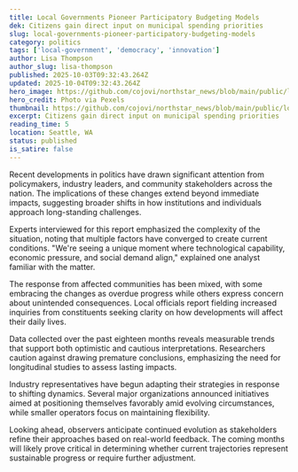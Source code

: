 ```yaml
---
title: Local Governments Pioneer Participatory Budgeting Models
dek: Citizens gain direct input on municipal spending priorities
slug: local-governments-pioneer-participatory-budgeting-models
category: politics
tags: ['local-government', 'democracy', 'innovation']
author: Lisa Thompson
author_slug: lisa-thompson
published: 2025-10-03T09:32:43.264Z
updated: 2025-10-04T09:32:43.264Z
hero_image: https://github.com/cojovi/northstar_news/blob/main/public/local-governments-pioneer.png?raw=true
hero_credit: Photo via Pexels
thumbnail: https://github.com/cojovi/northstar_news/blob/main/public/local-governments-pioneer.png?raw=true
excerpt: Citizens gain direct input on municipal spending priorities
reading_time: 5
location: Seattle, WA
status: published
is_satire: false
---
```


Recent developments in politics have drawn significant attention from policymakers, industry leaders, and community stakeholders across the nation. The implications of these changes extend beyond immediate impacts, suggesting broader shifts in how institutions and individuals approach long-standing challenges.

Experts interviewed for this report emphasized the complexity of the situation, noting that multiple factors have converged to create current conditions. "We're seeing a unique moment where technological capability, economic pressure, and social demand align," explained one analyst familiar with the matter.

The response from affected communities has been mixed, with some embracing the changes as overdue progress while others express concern about unintended consequences. Local officials report fielding increased inquiries from constituents seeking clarity on how developments will affect their daily lives.

Data collected over the past eighteen months reveals measurable trends that support both optimistic and cautious interpretations. Researchers caution against drawing premature conclusions, emphasizing the need for longitudinal studies to assess lasting impacts.

Industry representatives have begun adapting their strategies in response to shifting dynamics. Several major organizations announced initiatives aimed at positioning themselves favorably amid evolving circumstances, while smaller operators focus on maintaining flexibility.

Looking ahead, observers anticipate continued evolution as stakeholders refine their approaches based on real-world feedback. The coming months will likely prove critical in determining whether current trajectories represent sustainable progress or require further adjustment.